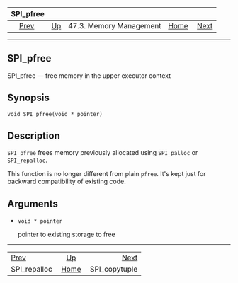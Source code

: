 <!--?xml version="1.0" encoding="UTF-8" standalone="no"?-->

|                SPI\_pfree                |                                                 |                         |                                                       |                                                 |
| :--------------------------------------: | :---------------------------------------------- | :---------------------: | ----------------------------------------------------: | ----------------------------------------------: |
| [Prev](spi-realloc.html "SPI_repalloc")  | [Up](spi-memory.html "47.3. Memory Management") | 47.3. Memory Management | [Home](index.html "PostgreSQL 17devel Documentation") |  [Next](spi-spi-copytuple.html "SPI_copytuple") |

***

## SPI\_pfree

SPI\_pfree — free memory in the upper executor context

## Synopsis

    void SPI_pfree(void * pointer)

## Description

`SPI_pfree` frees memory previously allocated using `SPI_palloc` or `SPI_repalloc`.

This function is no longer different from plain `pfree`. It's kept just for backward compatibility of existing code.

## Arguments

* `void * pointer`

    pointer to existing storage to free

***

|                                          |                                                       |                                                 |
| :--------------------------------------- | :---------------------------------------------------: | ----------------------------------------------: |
| [Prev](spi-realloc.html "SPI_repalloc")  |    [Up](spi-memory.html "47.3. Memory Management")    |  [Next](spi-spi-copytuple.html "SPI_copytuple") |
| SPI\_repalloc                            | [Home](index.html "PostgreSQL 17devel Documentation") |                                  SPI\_copytuple |
